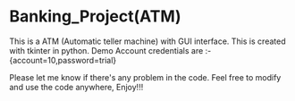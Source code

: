 # Banking_Project(ATM)
This is a ATM (Automatic teller machine) with GUI interface. This is created with tkinter in python. 
Demo Account credentials are :-{account=10,password=trial}

Please let me know if there's any problem in the code.
Feel free to modify and use the code anywhere, Enjoy!!!
